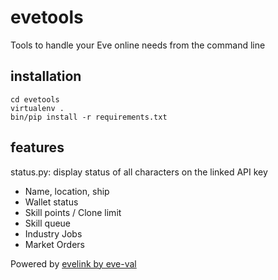 evetools
========

Tools to handle your Eve online needs from the command line

installation
------------

```
cd evetools
virtualenv .
bin/pip install -r requirements.txt
```

features
--------

status.py:
display status of all characters on the linked API key
* Name, location, ship
* Wallet status
* Skill points / Clone limit
* Skill queue
* Industry Jobs
* Market Orders


Powered by [evelink by eve-val](https://github.com/eve-val/evelink)
